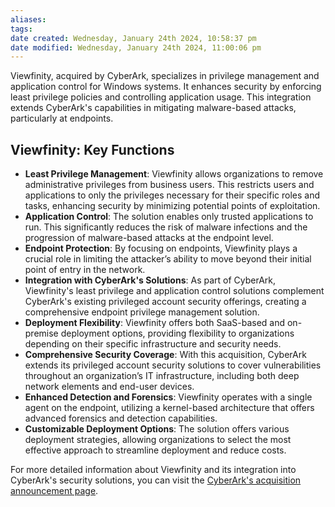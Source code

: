 ```yaml
---
aliases: 
tags: 
date created: Wednesday, January 24th 2024, 10:58:37 pm
date modified: Wednesday, January 24th 2024, 11:00:06 pm
---
```

Viewfinity, acquired by CyberArk, specializes in privilege management and application control for Windows systems. It enhances security by enforcing least privilege policies and controlling application usage. This integration extends CyberArk's capabilities in mitigating malware-based attacks, particularly at endpoints.

## Viewfinity: Key Functions

- **Least Privilege Management**: Viewfinity allows organizations to remove administrative privileges from business users. This restricts users and applications to only the privileges necessary for their specific roles and tasks, enhancing security by minimizing potential points of exploitation.
- **Application Control**: The solution enables only trusted applications to run. This significantly reduces the risk of malware infections and the progression of malware-based attacks at the endpoint level.
- **Endpoint Protection**: By focusing on endpoints, Viewfinity plays a crucial role in limiting the attacker’s ability to move beyond their initial point of entry in the network.
- **Integration with CyberArk's Solutions**: As part of CyberArk, Viewfinity's least privilege and application control solutions complement CyberArk's existing privileged account security offerings, creating a comprehensive endpoint privilege management solution.
- **Deployment Flexibility**: Viewfinity offers both SaaS-based and on-premise deployment options, providing flexibility to organizations depending on their specific infrastructure and security needs.
- **Comprehensive Security Coverage**: With this acquisition, CyberArk extends its privileged account security solutions to cover vulnerabilities throughout an organization’s IT infrastructure, including both deep network elements and end-user devices.
- **Enhanced Detection and Forensics**: Viewfinity operates with a single agent on the endpoint, utilizing a kernel-based architecture that offers advanced forensics and detection capabilities.
- **Customizable Deployment Options**: The solution offers various deployment strategies, allowing organizations to select the most effective approach to streamline deployment and reduce costs.

For more detailed information about Viewfinity and its integration into CyberArk's security solutions, you can visit the [CyberArk's acquisition announcement page](https://www.cyberark.com/press/cyberark-to-acquire-viewfinity-extending-privileged-account-security-solution-to-limit-progression-of-malware-based-attacks/).